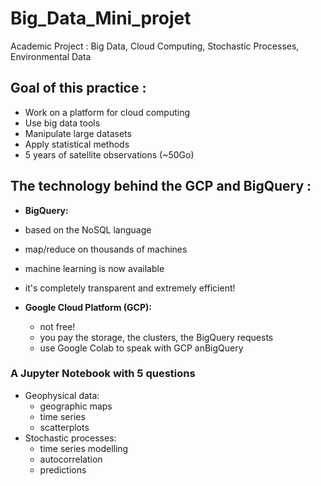# Big_Data_Mini_projet
Academic Project : Big Data, Cloud Computing, Stochastic Processes, Environmental Data


## Goal of this practice :  
* Work on a platform for cloud computing
* Use big data tools
* Manipulate large datasets
* Apply statistical methods
* 5 years of satellite observations (~50Go)

## The technology behind the GCP and BigQuery :
*  **BigQuery:**
  * based on the NoSQL language
  * map/reduce on thousands of machines
  * machine learning is now available
  * it's completely transparent and extremely
  efficient!

* **Google Cloud Platform (GCP):**
  * not free!
  * you pay the storage, the clusters, the
  BigQuery requests
  * use Google Colab to speak with GCP anBigQuery

### A Jupyter Notebook with 5 questions
* Geophysical data:
  * geographic maps
  * time series
  * scatterplots
* Stochastic processes:
  * time series modelling
  * autocorrelation
  * predictions
